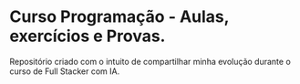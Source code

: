 # Curso Programação - Aulas, exercícios e Provas.
 Repositório criado com o intuito de compartilhar minha evolução durante o curso de Full Stacker com IA.
